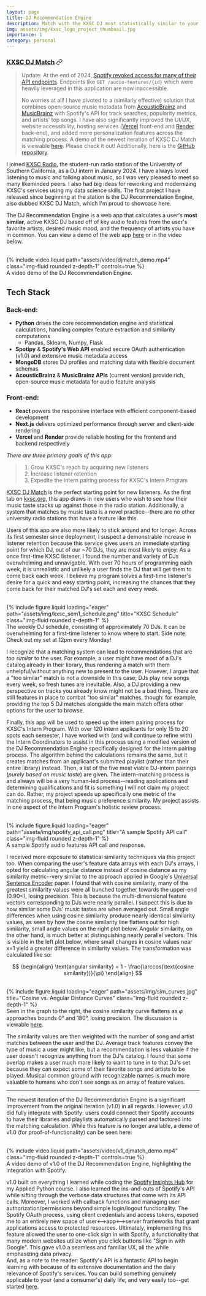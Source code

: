```yaml
---
layout: page
title: DJ Recommendation Engine
description: Match with the KXSC DJ most statistically similar to your music taste
img: assets/img/kxsc_logo_project_thumbnail.jpg
importance: 1
category: personal
---
```


### [KXSC DJ Match](https://kxsc-dj-match.vercel.app) <svg style="position: relative; top: 2px;" width="16" height="16" viewBox="0 0 24 24" fill="none" stroke="currentColor" stroke-width="2"><path d="M10 13a5 5 0 0 0 7.54.54l3-3a5 5 0 0 0-7.07-7.07l-1.72 1.71"></path><path d="M14 11a5 5 0 0 0-7.54-.54l-3 3a5 5 0 0 0 7.07 7.07l1.71-1.71"></path></svg>

> Update:
> At the end of 2024, <a href="https://developer.spotify.com/blog/2024-11-27-changes-to-the-web-api">Spotify revoked access for many of their API endpoints</a>. Endpoints like `GET /audio-features/{id}` which were heavily leveraged in this application are now inaccessible.
> 
> No worries at all! I have pivoted to a (similarly effective) solution that combines open-source music metadata from <a href="https://acousticbrainz.org">AcousticBrainz</a> and <a href="https://musicbrainz.org">MusicBrainz</a> with Spotify's API for track searches, popularity metrics, and artists' top songs. I have also significantly improved the UI/UX, website accessibility, hosting services (<a href="https://vercel.com/">Vercel</a> front-end and <a href="https://render.com">Render</a> back-end), and added more personalization features across the matching process.
> A demo of the newest iteration of KXSC DJ Match is viewable <a href="https://kxsc-dj-match.vercel.app">here</a>. Please check it out! Additionally, here is the <a href="https://github.com/lee-64/kxsc_dj_match">GitHub repository</a>.


I joined [KXSC Radio](https://kxsc.org/), the student-run radio station of the University of Southern California, as a DJ intern in January 2024. I have always loved listening to music and talking
about music, so I was very pleased to meet so many likeminded peers. I also had big ideas for reworking and modernizing KXSC's services using my data science skills. The first project 
I have released since beginning at the station is the DJ Recommendation Engine, also dubbed KXSC DJ Match, which I'm proud to showcase here.

The DJ Recommendation Engine is a web app that calculates a user's **most similar**, active KXSC DJ based off of key audio features from the user's favorite artists, desired music mood, and the frequency of artists you have in common. 
You can view a demo of the web app <a href="https://kxsc-dj-match.vercel.app">here</a> or in the video below.

<br/>
<div class="row">
    <div class="col-sm mt-3 mt-md-0">
        {% include video.liquid path="assets/video/djmatch_demo.mp4" class="img-fluid rounded z-depth-1" controls=true %}
    </div>
</div>
<div class="caption">
    A video demo of the DJ Recommendation Engine.
</div>


## Tech Stack

### Back-end:
- **Python** drives the core recommendation engine and statistical calculations, handling complex feature extraction and similarity computations
  - Pandas, Sklearn, Numpy, Flask
- **Spotipy** & **Spotify's Web API** enabled secure OAuth authentication (v1.0) and extensive music metadata access
- **MongoDB** stores DJ profiles and matching data with flexible document schemas
- **AcousticBrainz** & **MusicBrainz APIs** (current version) provide rich, open-source music metadata for audio feature analysis

### Front-end:
- **React** powers the responsive interface with efficient component-based development
- **Next.js** delivers optimized performance through server and client-side rendering
- **Vercel** and **Render** provide reliable hosting for the frontend and backend respectively


_There are three primary goals of this app:_
>1. Grow KXSC's reach by acquiring new listeners
>2. Increase listener retention
>3. Expedite the intern pairing process for KXSC's Intern Program

[KXSC DJ Match](https://kxsc-dj-match.vercel.app) is the perfect starting point for new listeners. As the first tab on [kxsc.org](https://kxsc.org/), this app draws in new users who wish to see how their music taste stacks up against those in the radio station. 
Additionally, a system that matches by music taste is a novel practice--there are no other university radio stations that have a feature like this.

Users of this app are also more likely to stick around and for longer. Across its first semester since deployment, I suspect a demonstrable increase in listener retention because this service gives users an immediate starting point
for which DJ, out of our ~70 DJs, they are most likely to enjoy. As a once first-time KXSC listener, I found the number and variety of DJs overwhelming and unnavigable. With over
70 hours of programming each week, it is unrealistic and unlikely a user finds the DJ that will get them to come back each week. I believe my program solves a first-time listener's
desire for a quick and easy starting point, increasing the chances that they come back for their matched DJ's set each and every week.

<br/>
<div class="row">
    <div class="col-sm mt-3 mt-md-0">
        {% include figure.liquid loading="eager" path="assets/img/kxsc_sem1_schedule.png" title="KXSC Schedule" class="img-fluid rounded z-depth-1" %}
    </div>
</div>
<div class="caption">
    The weekly DJ schedule, consisting of approximately 70 DJs. It can be overwhelming for a first-time listener to know where to start. Side note: Check out my set at 12pm every Monday!
</div>

I recognize that a matching system can lead to recommendations that are *too similar* to the user. For example, a user might have most of a DJ's catalog already in their library, thus
rendering a match with them unhelpful/without anything new to present to the user. However, I argue that a "too similar" match is not a downside in this case; DJs play new songs every
week, so fresh tunes are inevitable. Also, a DJ providing a new perspective on tracks you already know might not be a bad thing. There are still features in place to combat "too similar"
matches, though: for example, providing the top 5 DJ matches alongside the main match offers other options for the user to browse.

Finally, this app will be used to speed up the intern pairing process for KXSC's Intern Program. With over 120 intern applicants for only 15 to 20 spots each semester, I have worked with (and 
will continue to refine with) the Intern Coordinators to assist in this process using a modified version of the DJ Recommendation Engine specifically designed for the intern pairing process.
The algorithm behind the calculations remains the same, but it creates matches from an applicant's submitted playlist (rather than their entire library) instead. Then, a list of the five most
viable DJ-intern pairings (*purely based on music taste*) are given. The intern-matching process is and always will be a very human-led process--reading applications and determining qualifications
and fit is something I will not claim my project can do. Rather, my project speeds up specifically one metric of the matching process, that being music preference similarity. My project
assists in one aspect of the Intern Program's holistic review process.

<br/>
<div class="row">
    <div class="col-sm mt-3 mt-md-0">
        {% include figure.liquid loading="eager" path="assets/img/spotify_api_call.png" title="A sample Spotify API call" class="img-fluid rounded z-depth-1" %}
    </div>
</div>
<div class="caption">
    A sample Spotify audio features API call and response.
</div>

I received more exposure to statistical similarity techniques via this project too. When comparing the user's feature data arrays with each DJ's arrays, I opted for calculating angular distance
instead of cosine distance as my similarity metric--very similar to the approach applied in Google's <a href="https://arxiv.org/abs/1803.11175">Universal Sentence Encoder</a> paper. I found that with cosine similarity, 
many of the greatest similarity values were all bunched together towards the upper-end (0.90<), losing precision. This is because the multi-dimensional feature vectors corresponding to DJs were nearly parallel. 
I suspect this is due to how similar some DJs' music tastes are when averaged out. Small angle differences when using cosine similarity produce nearly identical similarity values, as seen by how the cosine similarity 
line flattens out for high similarity, small angle values on the right plot below. Angular similarity, on the other hand, is much better at distinguishing nearly parallel vectors. This is visible in the left plot below, 
where small changes in cosine values near x=1 yield a greater difference in similarity values. The transformation was calculated like so:

$$ 
\begin{align}
\text{angular similarity} = 1 - \frac{\arccos(\text{cosine similarity})}{\pi} 
\end{align}
$$

<br>

<div class="row">
    <div class="col-sm mt-3 mt-md-0">
        {% include figure.liquid loading="eager" path="assets/img/sim_curves.jpg" title="Cosine vs. Angular Distance Curves" class="img-fluid rounded z-depth-1" %}
    </div>
</div>
<div class="caption">
    Seen in the graph to the right, the cosine similarity curve flattens as 𝜑 approaches bounds 0° and 180°, losing precision. The discussion is viewable <a href="https://math.stackexchange.com/questions/2874940/cosine-similarity-vs-angular-distance">here</a>.
</div>

The similarity values are then weighted with the number of song and artist matches between the user and the DJ. Average track features convey the type of music a user might like, but a recommendation is less valuable 
if the user doesn't recognize anything from the DJ's catalog. I found that some overlap makes a user much more likely to want to tune in to that DJ's set because they can expect some of their favorite songs and artists 
to be played. Musical common ground with recognizable names is much more valuable to humans who don't see songs as an array of feature values.

***

The newest iteration of the DJ Recommendation Engine is a significant improvement from the original iteration (v1.0) in all regards. However, v1.0 did fully integrate with Spotify: users could connect their Spotify accounts to have their libraries and playlists automatically parsed and factored into the matching calculation.
While this feature is no longer available, a demo of v1.0 (for proof-of-functionality) can be seen here:

<br/>
<div class="row">
    <div class="col-sm mt-3 mt-md-0">
        {% include video.liquid path="assets/video/v1_djmatch_demo.mp4" class="img-fluid rounded z-depth-1" controls=true %}
    </div>
</div>
<div class="caption">
    A video demo of v1.0 of the DJ Recommendation Engine, highlighting the integration with Spotify.
</div>

v1.0 built on everything I learned while coding the [Spotify Insights Hub](https://lee-64.github.io/projects/1_project/) for my Applied Python course. I also learned the ins-and-outs of Spotify's API while sifting through the verbose data structures that come with its API calls. Moreover, I worked with callback
functions and managing user authorization/permissions beyond simple login/logout functionality. The Spotify OAuth process, using client credentials and access tokens, exposed me to an
entirely new space of user<-->app<-->server frameworks that grant applications access to protected resources. Ultimately, implementing this feature allowed the user to one-click sign in with Spotify, a 
functionality that many modern websites utilize when you click buttons like "Sign in with Google". This gave v1.0 a seamless and familiar UX, all the while emphasizing data privacy.  
And, as a note to the reader: Spotify's API is a fantastic API to begin learning with because of its extensive documentation and the daily relevance of Spotify's services. You can build something genuinely applicable to your (and a consumer's) daily life, and very easily too--get started [here](https://developer.spotify.com/documentation/web-api).